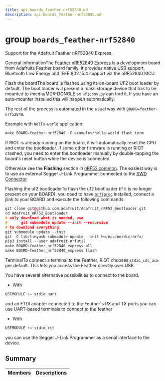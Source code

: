 ```yaml
---
title: api-boards_feather-nrf52840.md
description: api-boards_feather-nrf52840.md
---
```

# group `boards_feather-nrf52840` 

Support for the Adafruit Feather nRF52840 Express.

General informationThe [Feather nRF52840 Express](https://learn.adafruit.com/introducing-the-adafruit-nrf52840-feather/) is a development board from Adafruits Feather board family. It provides native USB support, Bluetooth Low Energy and IEEE 802.15.4 support via the nRF52840 MCU.

Flash the boardThe board is flashed using its on-board UF2 boot loader by default. The boot loader will present a mass storage device that has to be mounted to /media/MDK-DONGLE so `uf2conv.py` can find it. If you have an auto-mounter installed this will happen automatically.

The rest of the process is automated in the usual way with `BOARD=feather-nrf52840`.

Example with `hello-world` application: 
```cpp
make BOARD=feather-nrf52840 -C examples/hello-world flash term
```

If RIOT is already running on the board, it will automatically reset the CPU and enter the bootloader. If some other firmware is running or RIOT crashed, you need to enter the bootloader manually by double-tapping the board's reset button while the device is connected.

Otherwise see the **Flashing** section in [nRF52 common](./doc/starlight-docs/src/content/docs/apidoc/api-undefined.md#group__boards__common__nrf52). The easiest way is to use an external Segger J-Link Programmer connected to the [SWD Connector](https://learn.adafruit.com/introducing-the-adafruit-nrf52840-feather/pinouts#swd-connector-3-12).

Flashing the uf2 bootloaderTo flash the uf2 bootloader (if it is no longer present on your BOARD), you need to have [`nrfjprog`](https://www.nordicsemi.com/Products/Development-tools/nRF-Command-Line-Tools) installed, connect a jlink to your BOARD and execute the following commands:

```cpp
git clone git@github.com:adafruit/Adafruit_nRF52_Bootloader.git
cd Adafruit_nRF52_Bootloader
# only download what is needed, use
#     `git submodule update --init --recursive`
# to download everything
git submodule update --init
git -C lib/tinyusb submodule update --init hw/mcu/nordic/nrfx/
pip3 install --user adafruit-nrfutil
make BOARD=feather_nrf52840_express all
make BOARD=feather_nrf52840_express flash
```

TerminalTo connect a terminal to the Feather, RIOT chooses `stdio_cdc_acm` per default. This lets you access the Feather directly over USB.

You have several alternative possibilities to connect to the board.

* With 
```cpp
USEMODULE += stdio_uart
```
 and an FTDI adapter connected to the Feather's RX and TX ports you can use UART-based terminals to connect to the feather

* With 
```cpp
USEMODULE += stdio_rtt
```
 you can use the Segger J-Link Programmer as a serial interface to the device.

## Summary

 Members                        | Descriptions                                
--------------------------------|---------------------------------------------


